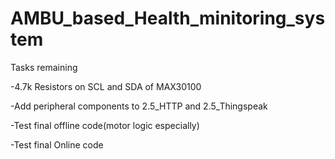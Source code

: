 # AMBU_based_Health_minitoring_system

Tasks remaining

-4.7k Resistors on SCL and SDA of MAX30100

-Add peripheral components to 2.5_HTTP and 2.5_Thingspeak

-Test final offline code(motor logic especially)

-Test final Online code
